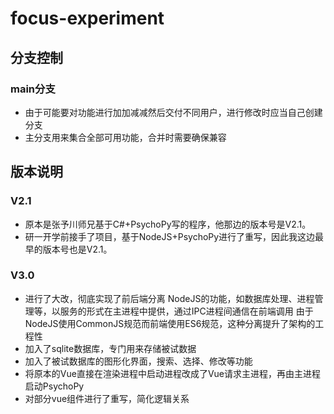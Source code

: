 # focus-experiment

## 分支控制
### main分支
- 由于可能要对功能进行加加减减然后交付不同用户，进行修改时应当自己创建分支
- 主分支用来集合全部可用功能，合并时需要确保兼容

## 版本说明
### V2.1
- 原本是张予川师兄基于C#+PsychoPy写的程序，他那边的版本号是V2.1。
- 研一开学前接手了项目，基于NodeJS+PsychoPy进行了重写，因此我这边最早的版本号也是V2.1。
### V3.0
- 进行了大改，彻底实现了前后端分离
NodeJS的功能，如数据库处理、进程管理等，以服务的形式在主进程中提供，通过IPC进程间通信在前端调用
由于NodeJS使用CommonJS规范而前端使用ES6规范，这种分离提升了架构的工程性
- 加入了sqlite数据库，专门用来存储被试数据
- 加入了被试数据库的图形化界面，搜索、选择、修改等功能
- 将原本的Vue直接在渲染进程中启动进程改成了Vue请求主进程，再由主进程启动PsychoPy
- 对部分vue组件进行了重写，简化逻辑关系